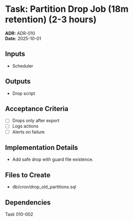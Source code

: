 # Task: Partition Drop Job (18m retention) (2-3 hours)
**ADR:** ADR-010  
**Date:** 2025-10-01

## Inputs
- Scheduler

## Outputs
- Drop script

## Acceptance Criteria
- [ ] Drops only after export
- [ ] Logs actions
- [ ] Alerts on failure

## Implementation Details
- Add safe drop with guard file existence.

## Files to Create
- db/cron/drop_old_partitions.sql

## Dependencies
Task 010-002
